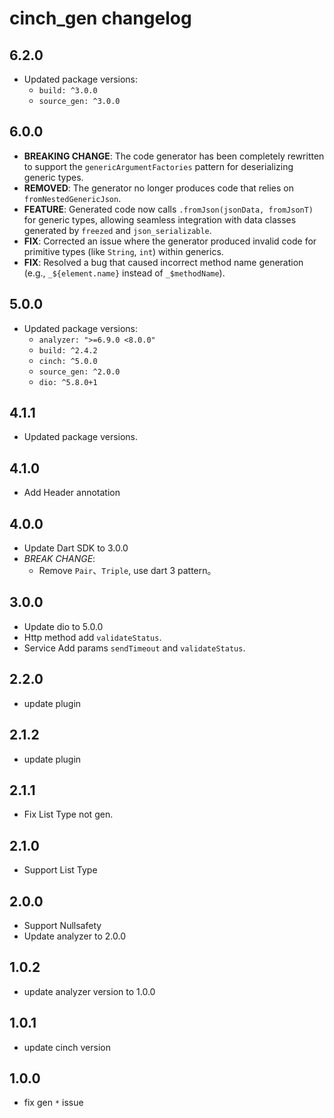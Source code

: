 # cinch_gen changelog

## 6.2.0

- Updated package versions:
  - `build: ^3.0.0`
  - `source_gen: ^3.0.0`

## 6.0.0

- **BREAKING CHANGE**: The code generator has been completely rewritten to support the `genericArgumentFactories` pattern for deserializing generic types.
- **REMOVED**: The generator no longer produces code that relies on `fromNestedGenericJson`.
- **FEATURE**: Generated code now calls `.fromJson(jsonData, fromJsonT)` for generic types, allowing seamless integration with data classes generated by `freezed` and `json_serializable`.
- **FIX**: Corrected an issue where the generator produced invalid code for primitive types (like `String`, `int`) within generics.
- **FIX**: Resolved a bug that caused incorrect method name generation (e.g., `_${element.name}` instead of `_$methodName`).

## 5.0.0

- Updated package versions:
  - `analyzer: ">=6.9.0 <8.0.0"`
  - `build: ^2.4.2`
  - `cinch: ^5.0.0`
  - `source_gen: ^2.0.0`
  - `dio: ^5.8.0+1`

## 4.1.1

- Updated package versions.

## 4.1.0

- Add Header annotation

## 4.0.0

- Update Dart SDK to 3.0.0
- *BREAK CHANGE*:
  - Remove `Pair`、`Triple`, use dart 3 pattern。

## 3.0.0

- Update dio to 5.0.0
- Http method add `validateStatus`.
- Service Add params `sendTimeout` and `validateStatus`.

## 2.2.0

- update plugin

## 2.1.2

- update plugin

## 2.1.1

- Fix List Type not gen.

## 2.1.0

- Support List Type

## 2.0.0

- Support Nullsafety
- Update analyzer to 2.0.0

## 1.0.2

- update analyzer version to 1.0.0

## 1.0.1

- update cinch version

## 1.0.0

- fix gen `*` issue
